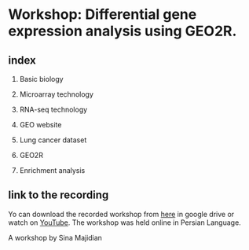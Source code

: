 
# Workshop: Differential gene expression analysis using GEO2R.


## index

1. Basic biology

2. Microarray technology

3. RNA-seq technology

4. GEO website

5. Lung cancer dataset

6. GEO2R

7. Enrichment analysis



## link to the recording

Yo can download the recorded workshop from [here](https://drive.google.com/drive/folders/1YmQhFh5omAfkgZa2MoNnSnrOOOH7-eHh?usp=sharing) in google drive or watch on [YouTube](https://www.youtube.com/watch?v=8SbTfKRXzrg&list=PLpJeiop-kO4C4ND6nwWMPfk2cBzpP_VRz). The workshop was held online in Persian Language.





A workshop by Sina Majidian

